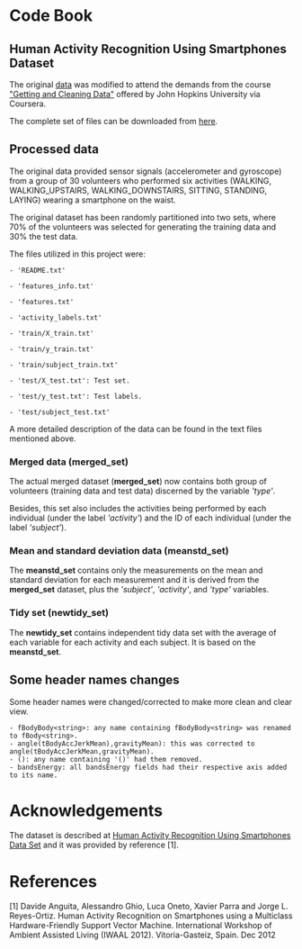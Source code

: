 # Code Book

## Human Activity Recognition Using Smartphones Dataset

The original [data](http://archive.ics.uci.edu/ml/datasets/Human+Activity+Recognition+Using+Smartphones) was modified to attend the demands from the course ["Getting and Cleaning Data"](https://www.coursera.org/learn/data-cleaning) offered by John Hopkins University via Coursera.

The complete set of files can be downloaded from [here](https://d396qusza40orc.cloudfront.net/getdata%2Fprojectfiles%2FUCI%20HAR%20Dataset.zip).

## Processed data

The original data provided sensor signals (accelerometer and gyroscope) from a group of 30 volunteers who performed six activities (WALKING, WALKING_UPSTAIRS, WALKING_DOWNSTAIRS, SITTING, STANDING, LAYING) wearing a smartphone on the waist.

The original dataset has been randomly partitioned into two sets, where 70% of the volunteers was selected for generating the training data and 30% the test data.

The files utilized in this project were:

    - 'README.txt'

    - 'features_info.txt'

    - 'features.txt'

    - 'activity_labels.txt'

    - 'train/X_train.txt'

    - 'train/y_train.txt'

    - 'train/subject_train.txt'

    - 'test/X_test.txt': Test set.

    - 'test/y_test.txt': Test labels.

    - 'test/subject_test.txt'	

A more detailed description of the data can be found in the text files mentioned above.

### Merged data (merged_set)
 
The actual merged dataset (**merged_set**) now contains both group of volunteers (training data and test data) discerned by the variable *'type'*.

Besides, this set also includes the activities being performed by each individual (under the label *'activity'*) and the ID of each individual (under the label *'subject'*).

### Mean and standard deviation data (meanstd_set)

The **meanstd_set** contains only the measurements on the mean and standard deviation for each measurement and it is derived from the **merged_set** dataset, plus the *'subject'*, *'activity'*, and *'type'* variables.

### Tidy set (newtidy_set)

The **newtidy_set** contains independent tidy data set with the average of each variable for each activity and each subject. It is based on the **meanstd_set**.

## Some header names changes

Some header names were changed/corrected to make more clean and clear view.

    - fBodyBody<string>: any name containing fBodyBody<string> was renamed to fBody<string>.
    - angle(tBodyAccJerkMean),gravityMean): this was corrected to angle(tBodyAccJerkMean,gravityMean).
    - (): any name containing '()' had them removed.
    - bandsEnergy: all bandsEnergy fields had their respective axis added to its name. 
	
# Acknowledgements
The dataset is described at [Human Activity Recognition Using Smartphones Data Set](http://archive.ics.uci.edu/ml/datasets/Human+Activity+Recognition+Using+Smartphones) and it was provided by reference [1]. 

# References
[1] Davide Anguita, Alessandro Ghio, Luca Oneto, Xavier Parra and Jorge L. Reyes-Ortiz. Human Activity Recognition on Smartphones using a Multiclass Hardware-Friendly Support Vector Machine. International Workshop of Ambient Assisted Living (IWAAL 2012). Vitoria-Gasteiz, Spain. Dec 2012
